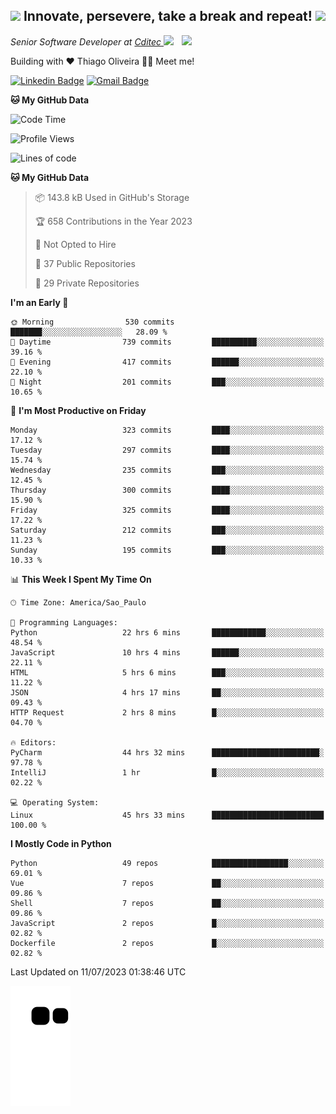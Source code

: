 <h2><img src="https://emojis.slackmojis.com/emojis/images/1531849430/4246/blob-sunglasses.gif?1531849430" width="30"/> Innovate, persevere, take a break and repeat! <img src="https://media.giphy.com/media/12oufCB0MyZ1Go/giphy.gif" width="50"></h2>
<img align='right' src="https://media.giphy.com/media/M9gbBd9nbDrOTu1Mqx/giphy.gif" width="230">
<p><em>Senior Software Developer at <a href="https://www.cditec.com.br/">Cditec
</a><img src="https://media.giphy.com/media/WUlplcMpOCEmTGBtBW/giphy.gif" width="30"> 
</em></p>



Building with ❤️ Thiago Oliveira 👋🏽 Meet me!

[![Linkedin Badge](https://img.shields.io/badge/-Thiago-blue?style=flat-square&logo=Linkedin&logoColor=white&link=https://www.linkedin.com/in/tgmarinho/)](https://www.linkedin.com/in/thiagoceconelo/) 
[![Gmail Badge](https://img.shields.io/badge/-thiceconelo@gmail.com-c14438?style=flat-square&logo=Gmail&logoColor=white&link=mailto:thiceconelo@gmail.com)](mailto:thiceconelo@gmail.com)

</em></p>

<!-- <span style="height ">
![Anurag's GitHub stats](https://github-readme-stats.vercel.app/api?username=arthurspk&show_icons=true&theme=tokyonight)
</span> -->

**🐱 My GitHub Data** 
<!--START_SECTION:waka-->
![Code Time](http://img.shields.io/badge/Code%20Time-262%20hrs%2058%20mins-blue)

![Profile Views](http://img.shields.io/badge/Profile%20Views-62-blue)

![Lines of code](https://img.shields.io/badge/From%20Hello%20World%20I%27ve%20Written-3.3%20million%20lines%20of%20code-blue)

**🐱 My GitHub Data** 

> 📦 143.8 kB Used in GitHub's Storage 
 > 
> 🏆 658 Contributions in the Year 2023
 > 
> 🚫 Not Opted to Hire
 > 
> 📜 37 Public Repositories 
 > 
> 🔑 29 Private Repositories 
 > 
**I'm an Early 🐤** 

```text
🌞 Morning                530 commits         ███████░░░░░░░░░░░░░░░░░░   28.09 % 
🌆 Daytime                739 commits         ██████████░░░░░░░░░░░░░░░   39.16 % 
🌃 Evening                417 commits         ██████░░░░░░░░░░░░░░░░░░░   22.10 % 
🌙 Night                  201 commits         ███░░░░░░░░░░░░░░░░░░░░░░   10.65 % 
```
📅 **I'm Most Productive on Friday** 

```text
Monday                   323 commits         ████░░░░░░░░░░░░░░░░░░░░░   17.12 % 
Tuesday                  297 commits         ████░░░░░░░░░░░░░░░░░░░░░   15.74 % 
Wednesday                235 commits         ███░░░░░░░░░░░░░░░░░░░░░░   12.45 % 
Thursday                 300 commits         ████░░░░░░░░░░░░░░░░░░░░░   15.90 % 
Friday                   325 commits         ████░░░░░░░░░░░░░░░░░░░░░   17.22 % 
Saturday                 212 commits         ███░░░░░░░░░░░░░░░░░░░░░░   11.23 % 
Sunday                   195 commits         ███░░░░░░░░░░░░░░░░░░░░░░   10.33 % 
```


📊 **This Week I Spent My Time On** 

```text
🕑︎ Time Zone: America/Sao_Paulo

💬 Programming Languages: 
Python                   22 hrs 6 mins       ████████████░░░░░░░░░░░░░   48.54 % 
JavaScript               10 hrs 4 mins       ██████░░░░░░░░░░░░░░░░░░░   22.11 % 
HTML                     5 hrs 6 mins        ███░░░░░░░░░░░░░░░░░░░░░░   11.22 % 
JSON                     4 hrs 17 mins       ██░░░░░░░░░░░░░░░░░░░░░░░   09.43 % 
HTTP Request             2 hrs 8 mins        █░░░░░░░░░░░░░░░░░░░░░░░░   04.70 % 

🔥 Editors: 
PyCharm                  44 hrs 32 mins      ████████████████████████░   97.78 % 
IntelliJ                 1 hr                █░░░░░░░░░░░░░░░░░░░░░░░░   02.22 % 

💻 Operating System: 
Linux                    45 hrs 33 mins      █████████████████████████   100.00 % 
```

**I Mostly Code in Python** 

```text
Python                   49 repos            █████████████████░░░░░░░░   69.01 % 
Vue                      7 repos             ██░░░░░░░░░░░░░░░░░░░░░░░   09.86 % 
Shell                    7 repos             ██░░░░░░░░░░░░░░░░░░░░░░░   09.86 % 
JavaScript               2 repos             █░░░░░░░░░░░░░░░░░░░░░░░░   02.82 % 
Dockerfile               2 repos             █░░░░░░░░░░░░░░░░░░░░░░░░   02.82 % 
```




 Last Updated on 11/07/2023 01:38:46 UTC
<!--END_SECTION:waka-->

![Snake animation](https://github.com/rafaballerini/rafaballerini/blob/output/github-contribution-grid-snake.svg)


<!---
ceconelo/ceconelo is a ✨ special ✨ repository because its `README.md` (this file) appears on your GitHub profile.
You can click the Preview link to take a look at your changes.
--->
